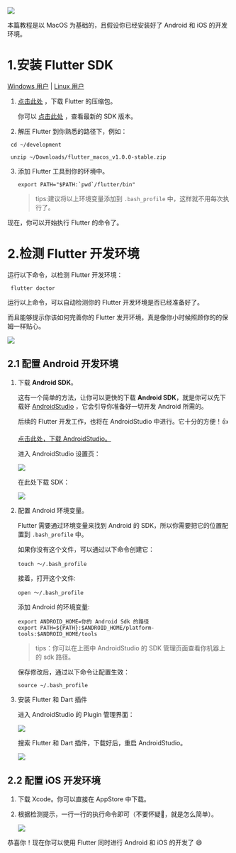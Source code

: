 [![](https://raw.githubusercontent.com/chenBingX/img/master/Flutter/Flutter快速上手指南封面2.JPG)](https://juejin.im/post/5c8f8e62e51d456a0f23d0fe)


本篇教程是以 MacOS 为基础的，且假设你已经安装好了 Android 和 iOS 的开发环境。

# 1.安装 Flutter SDK

[Windows 用户](https://flutter.dev/docs/get-started/install/windows) | [Linux 用户](https://flutter.dev/docs/get-started/install/windows)

1. [点击此处](https://storage.googleapis.com/flutter_infra/releases/stable/macos/flutter_macos_v1.0.0-stable.zip) ，下载 Flutter 的压缩包。

    你可以 [点击此处](https://flutter.dev/docs/development/tools/sdk/archive) ，查看最新的 SDK 版本。

2. 解压 Flutter 到你熟悉的路径下，例如：

  ```
   cd ~/development

   unzip ~/Downloads/flutter_macos_v1.0.0-stable.zip
  ```

3. 添加 Flutter 工具到你的环境中。

    ```
    export PATH="$PATH:`pwd`/flutter/bin"
    ```


    > tips:建议将以上环境变量添加到 `.bash_profile` 中，这样就不用每次执行了。

现在，你可以开始执行 Flutter 的命令了。

# 2.检测 Flutter 开发环境

运行以下命令，以检测 Flutter 开发环境：

```
 flutter doctor
```

运行以上命令，可以自动检测你的 Flutter 开发环境是否已经准备好了。

而且能够提示你该如何完善你的 Flutter 发开环境，真是像你小时候照顾你的的保姆一样贴心。

![](https://raw.githubusercontent.com/chenBingX/img/master/Flutter/flutter-install.png)

## 2.1 配置 Android 开发环境

1. 下载 **Android SDK**。

    这有一个简单的方法，让你可以更快的下载 **Android SDK**，就是你可以先下载好 [AndroidStudio](https://developer.android.com/studio) ，它会引导你准备好一切开发 Android 所需的。

    后续的 Flutter 开发工作，也将在 AndroidStudio 中进行。它十分的方便！👍

    [点击此处，下载 AndroidStudio。](https://developer.android.com/studio)

    进入 AndroidStudio 设置页：

    ![](https://raw.githubusercontent.com/chenBingX/img/master/AndroidStudio/进入AS设置界面.png)

    在此处下载 SDK：

    ![](https://raw.githubusercontent.com/chenBingX/img/master/AndroidStudio/AndroidSDK下载界面.png)

2. 配置 Android 环境变量。

    Flutter 需要通过环境变量来找到 Android 的 SDK，所以你需要把它的位置配置到 `.bash_profile` 中。

    如果你没有这个文件，可以通过以下命令创建它：

    ```
    touch ～/.bash_profile
    ```

    接着，打开这个文件:

    ```
    open ～/.bash_profile
    ```

    添加 Android 的环境变量:

    ```
    export ANDROID_HOME=你的 Android Sdk 的路径
    export PATH=${PATH}:$ANDROID_HOME/platform-tools:$ANDROID_HOME/tools
    ```

    > tips：你可以在上图中 AndroidStudio 的 SDK 管理页面查看你机器上的 sdk 路径。

    保存修改后，通过以下命令让配置生效：

    ```
    source ~/.bash_profile
    ```

3. 安装 Flutter 和 Dart 插件

    进入 AndroidStudio 的 Plugin 管理界面：

    ![](https://raw.githubusercontent.com/chenBingX/img/master/AndroidStudio/AS下载插件.png)

    搜索 Flutter 和 Dart 插件，下载好后，重启 AndroidStudio。

    ![](https://raw.githubusercontent.com/chenBingX/img/master/AndroidStudio/安装Flutter插件.png)


##  2.2 配置 iOS 开发环境

1. 下载 Xcode。你可以直接在 AppStore 中下载。


2. 根据检测提示，一行一行的执行命令即可（不要怀疑🤨，就是怎么简单）。

    ![](https://raw.githubusercontent.com/chenBingX/img/master/Flutter/FlutterIOS安装.png)



恭喜你！现在你可以使用 Flutter 同时进行 Android 和 iOS 的开发了 😄





